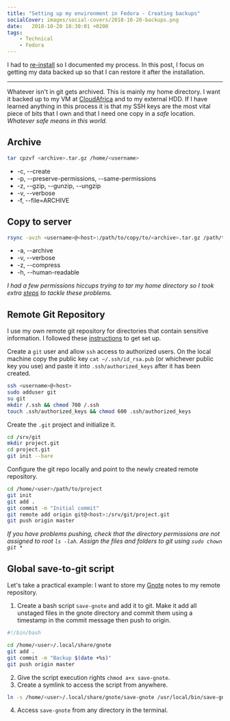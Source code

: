 ```yaml
---
title: "Setting up my environment in Fedora - Creating backups"
socialCover: images/social-covers/2018-10-20-backups.png
date:   2018-10-20 18:30:01 +0200
tags:
    - Technical
    - Fedora
---
```


I had to [re-install](/blog/setting-up-my-environment-in-fedora) so I documented my process.
In this post, I focus on getting my data backed up so that I can restore it after the 
installation.

---

Whatever isn't in git gets archived. This is mainly my home directory.
I want it backed up to my VM at [CloudAfrica](https://www.cloudafrica.net/) 
and to my external HDD. If I have learned anything in this process it is that my SSH keys are 
the most vital piece of bits that I own and that I need one copy in a *safe* location. 
*Whatever safe means in this world.*

## Archive

```bash
tar cpzvf <archive>.tar.gz /home/<username>
```

* -c, --create
* -p, --preserve-permissions, --same-permissions
* -z, --gzip, --gunzip, --ungzip
* -v, --verbose
* -f, --file=ARCHIVE

## Copy to server

```bash
rsync -avzh <username>@<host>:/path/to/copy/to/<archive>.tar.gz /path/to/copy/from/<archive>.tar.gz
```

* -a, --archive
* -v, --verbose
* -z, --compress
* -h, --human-readable

*I had a few permissions hiccups trying to tar my home directory so I took extra 
[steps](/blog/setting-up-my-environment-in-fedora) to tackle these problems.*

## Remote Git Repository

I use my own remote git repository for directories that contain sensitive information.
I followed these [instructions](https://git-scm.com/book/en/v2/Git-on-the-Server-Setting-Up-the-Server)
to get set up.

Create a `git` user and allow `ssh` access to authorized users. On the local machine copy the public key
`cat ~/.ssh/id_rsa.pub` (or whichever public key you use) and paste it into `.ssh/authorized_keys` after it 
has been created.

```bash
ssh <username>@<host>
sudo adduser git
su git
mkdir /.ssh && chmod 700 /.ssh
touch .ssh/authorized_keys && chmod 600 .ssh/authorized_keys
```

Create the `.git` project and initialize it.

```bash
cd /srv/git
mkdir project.git
cd project.git
git init --bare
```

Configure the git repo locally and point to the newly created remote repository.

```bash
cd /home/<user>/path/to/project
git init
git add .
git commit -m "Initial commit"
git remote add origin git@<host>:/srv/git/project.git
git push origin master
```

*If you have problems pushing, check that the directory permissions are not assigned to root `ls -lah`. 
Assign the files and folders to git using `sudo chown git *`*

## Global save-to-git script

Let's take a practical example: I want to store my [Gnote](https://wiki.gnome.org/Apps/Gnote) notes to my remote repository. 

1. Create a bash script `save-gnote` and add it to git. Make it add all 
unstaged files in the gnote directory and commit them using a timestamp in the commit message then push to origin.

```bash
#!/bin/bash

cd /home/<user>/.local/share/gnote
git add .
git commit -m "Backup $(date +%s)"
git push origin master
```

2. Give the script execution rights `chmod a+x save-gnote`.
3. Create a symlink to access the script from anywhere.

```bash
ln -s /home/<user>/.local/share/gnote/save-gnote /usr/local/bin/save-gnote
```

4. Access `save-gnote` from any directory in the terminal.